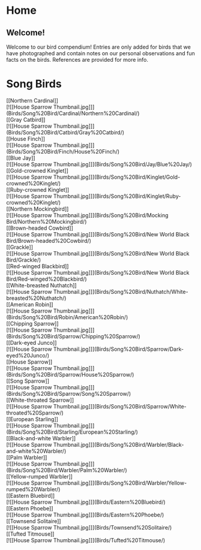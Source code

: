 # Home

## Welcome!

Welcome to our bird compendium! Entries are only added for birds that we have photographed and contain notes on our personal observations and fun facts on the birds. References are provided for more info.

# Song Birds

<div class="row" markdown="1">

<div class="column" markdown="1">
<div class="card" markdown="1">

<div markdown="1">
[[Northern Cardinal]]
</div>
<div markdown="1">
[![[House Sparrow Thumbnail.jpg]]](Birds/Song%20Bird/Cardinal/Northern%20Cardinal/)
</div>

</div>
</div>

<div class="column" markdown="1">
<div class="card" markdown="1">

<div markdown="1">
[[Gray Catbird]]
</div>
<div markdown="1">
[![[House Sparrow Thumbnail.jpg]]](Birds/Song%20Bird/Catbird/Gray%20Catbird/)
</div>

</div>
</div>

<div markdown="1">
[[House Finch]]
</div>
<div markdown="1">
[![[House Sparrow Thumbnail.jpg]]](Birds/Song%20Bird/Finch/House%20Finch/)
</div>

</div>
</div>

<div class="column" markdown="1">
<div class="card" markdown="1">

<div markdown="1">
[[Blue Jay]]
</div>
<div markdown="1">
[![[House Sparrow Thumbnail.jpg]]](Birds/Song%20Bird/Jay/Blue%20Jay/)
</div>

</div>
</div>

<div class="column" markdown="1">
<div class="card" markdown="1">

<div markdown="1">
[[Gold-crowned Kinglet]]
</div>
<div markdown="1">
[![[House Sparrow Thumbnail.jpg]]](Birds/Song%20Bird/Kinglet/Gold-crowned%20Kinglet/)
</div>

</div>
</div>

<div class="column" markdown="1">
<div class="card" markdown="1">

<div markdown="1">
[[Ruby-crowned Kinglet]]
</div>
<div markdown="1">
[![[House Sparrow Thumbnail.jpg]]](Birds/Song%20Bird/Kinglet/Ruby-crowned%20Kinglet/)
</div>

</div>
</div>

<div class="column" markdown="1">
<div class="card" markdown="1">

<div markdown="1">
[[Northern Mockingbird]]
</div>
<div markdown="1">
[![[House Sparrow Thumbnail.jpg]]](Birds/Song%20Bird/Mocking Bird/Northern%20Mockingbird/)
</div>

</div>
</div>

<div class="column" markdown="1">
<div class="card" markdown="1">

<div markdown="1">
[[Brown-headed Cowbird]]
</div>
<div markdown="1">
[![[House Sparrow Thumbnail.jpg]]](Birds/Song%20Bird/New World Black Bird/Brown-headed%20Cowbird/)
</div>

</div>
</div>

<div class="column" markdown="1">
<div class="card" markdown="1">

<div markdown="1">
[[Grackle]]
</div>
<div markdown="1">
[![[House Sparrow Thumbnail.jpg]]](Birds/Song%20Bird/New World Black Bird/Grackle/)
</div>

</div>
</div>

<div class="column" markdown="1">
<div class="card" markdown="1">

<div markdown="1">
[[Red-winged Blackbird]]
</div>
<div markdown="1">
[![[House Sparrow Thumbnail.jpg]]](Birds/Song%20Bird/New World Black Bird/Red-winged%20Blackbird/)
</div>

</div>
</div>

<div class="column" markdown="1">
<div class="card" markdown="1">

<div markdown="1">
[[White-breasted Nuthatch]]
</div>
<div markdown="1">
[![[House Sparrow Thumbnail.jpg]]](Birds/Song%20Bird/Nuthatch/White-breasted%20Nuthatch/)
</div>

</div>
</div>

<div class="column" markdown="1">
<div class="card" markdown="1">

<div markdown="1">
[[American Robin]]
</div>
<div markdown="1">
[![[House Sparrow Thumbnail.jpg]]](Birds/Song%20Bird/Robin/American%20Robin/)
</div>

</div>
</div>

<div class="column" markdown="1">
<div class="card" markdown="1">

<div markdown="1">
[[Chipping Sparrow]]
</div>
<div markdown="1">
[![[House Sparrow Thumbnail.jpg]]](Birds/Song%20Bird/Sparrow/Chipping%20Sparrow/)
</div>

</div>
</div>

<div class="column" markdown="1">
<div class="card" markdown="1">

<div markdown="1">
[[Dark-eyed Junco]]
</div>
<div markdown="1">
[![[House Sparrow Thumbnail.jpg]]](Birds/Song%20Bird/Sparrow/Dark-eyed%20Junco/)
</div>

</div>
</div>

<div class="column" markdown="1">
<div class="card" markdown="1">

<div markdown="1">
[[House Sparrow]]
</div>
<div markdown="1">
[![[House Sparrow Thumbnail.jpg]]](Birds/Song%20Bird/Sparrow/House%20Sparrow/)
</div>

</div>
</div>

<div class="column" markdown="1">
<div class="card" markdown="1">

<div markdown="1">
[[Song Sparrow]]
</div>
<div markdown="1">
[![[House Sparrow Thumbnail.jpg]]](Birds/Song%20Bird/Sparrow/Song%20Sparrow/)
</div>

</div>
</div>

<div class="column" markdown="1">
<div class="card" markdown="1">

<div markdown="1">
[[White-throated Sparrow]]
</div>
<div markdown="1">
[![[House Sparrow Thumbnail.jpg]]](Birds/Song%20Bird/Sparrow/White-throated%20Sparrow/)
</div>

</div>
</div>

<div class="column" markdown="1">
<div class="card" markdown="1">

<div markdown="1">
[[European Starling]]
</div>
<div markdown="1">
[![[House Sparrow Thumbnail.jpg]]](Birds/Song%20Bird/Starling/European%20Starling/)
</div>

</div>
</div>

<div class="column" markdown="1">
<div class="card" markdown="1">

<div markdown="1">
[[Black-and-white Warbler]]
</div>
<div markdown="1">
[![[House Sparrow Thumbnail.jpg]]](Birds/Song%20Bird/Warbler/Black-and-white%20Warbler/)
</div>

</div>
</div>

<div class="column" markdown="1">
<div class="card" markdown="1">

<div markdown="1">
[[Palm Warbler]]
</div>
<div markdown="1">
[![[House Sparrow Thumbnail.jpg]]](Birds/Song%20Bird/Warbler/Palm%20Warbler/)
</div>

</div>
</div>

<div class="column" markdown="1">
<div class="card" markdown="1">

<div markdown="1">
[[Yellow-rumped Warbler]]
</div>
<div markdown="1">
[![[House Sparrow Thumbnail.jpg]]](Birds/Song%20Bird/Warbler/Yellow-rumped%20Warbler/)
</div>

</div>
</div>

<div class="column" markdown="1">
<div class="card" markdown="1">

<div markdown="1">
[[Eastern Bluebird]]
</div>
<div markdown="1">
[![[House Sparrow Thumbnail.jpg]]](Birds/Eastern%20Bluebird/)
</div>

</div>
</div>

<div class="column" markdown="1">
<div class="card" markdown="1">

<div markdown="1">
[[Eastern Phoebe]]
</div>
<div markdown="1">
[![[House Sparrow Thumbnail.jpg]]](Birds/Eastern%20Phoebe/)
</div>

</div>
</div>

<div class="column" markdown="1">
<div class="card" markdown="1">

<div markdown="1">
[[Townsend Solitaire]]
</div>
<div markdown="1">
[![[House Sparrow Thumbnail.jpg]]](Birds/Townsend%20Solitaire/)
</div>

</div>
</div>

<div class="column" markdown="1">
<div class="card" markdown="1">

<div markdown="1">
[[Tufted Titmouse]]
</div>
<div markdown="1">
[![[House Sparrow Thumbnail.jpg]]](Birds/Tufted%20Titmouse/)
</div>

</div>
</div>




</div>